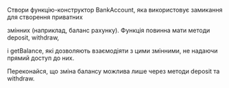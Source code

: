 Створи функцію-конструктор BankAccount, яка використовує замикання для створення приватних 

змінних (наприклад, баланс рахунку). Функція повинна мати методи deposit, withdraw, 

і getBalance, які дозволяють взаємодіяти з цими змінними, не надаючи прямий доступ до них.

Переконайся, що зміна балансу можлива лише через методи deposit та withdraw.
